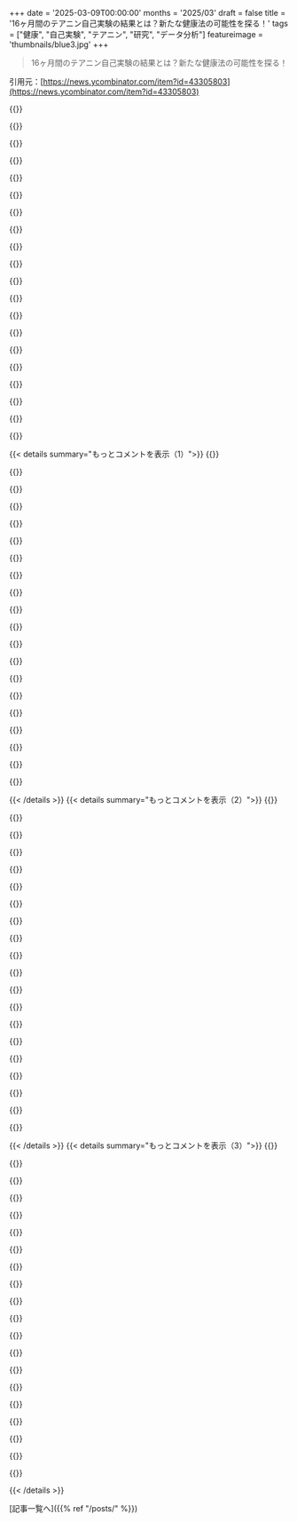 +++
date = '2025-03-09T00:00:00'
months = '2025/03'
draft = false
title = '16ヶ月間のテアニン自己実験の結果とは？新たな健康法の可能性を探る！'
tags = ["健康", "自己実験", "テアニン", "研究", "データ分析"]
featureimage = 'thumbnails/blue3.jpg'
+++

> 16ヶ月間のテアニン自己実験の結果とは？新たな健康法の可能性を探る！

引用元：[https://news.ycombinator.com/item?id=43305803](https://news.ycombinator.com/item?id=43305803)

{{<matomeQuote body="これは素晴らしいね。著者は自分なりの指標を定義して、自分でA/Bテストを実施し、その解釈と生データを公表している。こういう健康ブログの世界を想像してみてほしい。自分も4年間この手の実験をやっていて、48874データポイントを集めた。データ分析用の簡単なシステムをVimで作ったよ。個々の人が無作為な研究をもっとやれば、人類全体が大きな利益を得られると思う。著者が生データを提供しているのは本当に素晴らしいね。記事を読み進める中で、実験の解釈にもっと目を向けてほしいと思った。ほとんどのコメントが経験談に見えるから。著者の解釈を見てみよう。個人的にはそこが少し短いと感じた。彼らは4つのp値を計算して、“技術的に”二つの有意な結果を見つけたって言ってるけど、“技術的に”ってどういう意味なんだろう？有意な結果が“技術的有意”よりも“良い”結果はあるのか？" userName="mg" createdAt="2025-03-09T08:26:23" color="#ff33a1">}}

{{<matomeQuote body="これはN=1の試験だね。N=1の試験をたくさんの擬似対照や擬似ブラインドで装飾しても、良くなるわけじゃない。むしろ、こんなに手間をかけると、結果を見つけることに対するインセンティブが強くなりがち。著者が成果がなかったと認めているのは良いけど、統計的には無価値な薬がこの試験よりもよくデザインされた試験で効果を示すことが多いよ。基本的にコイントスと同じだね。" userName="matthewdgreen" createdAt="2025-03-09T11:59:20" color="">}}

{{<matomeQuote body="この素晴らしい研究に対する不当な扱いだと思う。どうしてブラインドされてないって言うの？時間系列研究を“データをたくさん持っている”って扱うなんて、ひどいよ。データが少ない方がいいの？それともお前がテスト対象#2に志願するの？自分はこれはよくデザインされていて、思慮深く実行されたN=1の研究だと思う。称賛に値するよ、否定されるべきじゃない。著者も改善点を認識しているしね。大規模な試験とは違って、これは高解像度の縦の試験で、遺伝的な違いには完全にコントロールが利いている。" userName="robwwilliams" createdAt="2025-03-09T12:16:53" color="">}}

{{<matomeQuote body="科学のソーシャルメディアディスカッションは‘証拠の階層’の概念でより良くなると思う。経験談、質の異なるN=1の試験、相関研究、ダブルブラインド研究、間欠的な再現を試みた研究と重い再現を持つ研究は、すべて質の異なる証拠を提供して、全体的な科学的な絵を描く助けになる。全ては何らかの目的を持っていて、さらなる研究を促進したり、メタ分析の材料を提供したりできる。証拠が最高のレベルに達しないからといって、すぐに捨てるべきじゃないよ。" userName="grafmax" createdAt="2025-03-09T13:58:51" color="#45d325">}}

{{<matomeQuote body="もし彼がどこかで盲検って言ったのなら、試験著者が早すぎた段階でどの物質を摂取したかを見てしまったかもしれないね。被験者は全16ヶ月の試験が終わるまで何を取ったのか知るべきじゃない。極端な判断をしてはいけない。研究がうまくいった点（例えば盲検手法など）には賞賛を、うまくいかなかった点（例えば自分の気分に合わせた独自の研究設計）には批判をするべきだ。そのこと自体が結果に影響するから。実験を実施すること自体が興味深くて気分が良くなるかもしれないし。この研究は良い意図を持っていて、賢明さを示した。" userName="jrootabega" createdAt="2025-03-09T14:59:05" color="">}}

{{<matomeQuote body="まさに著者がその投稿で述べたポイントだよ。著者自身がその批判を取り上げているから、ダブルで評価すべきだね。多くの従来の科学出版物では、“もっと良いことができた”って指摘することは見つけられないから。" userName="robwwilliams" createdAt="2025-03-09T16:12:14" color="#ff5c5c">}}

{{<matomeQuote body="元の投稿は“完全な不当”でも“侮辱”でもないし、敵意に満ちた嘲笑的な返信は必要ない。トーンはもう少し優しくても良かったかもしれないが、そんなに悪くはない。研究は“称賛”に値するというより、できることを認識するべきだ。あまりに極端なトーンや語彙は良いことを生んでいないと思う。著者が研究の問題を認識しているのは良いことだし、他の研究やジャーナルの問題を持ち出したからといって、著者や研究が称賛に値するわけじゃない。" userName="jrootabega" createdAt="2025-03-09T16:19:15" color="">}}

{{<matomeQuote body="なぜなら…<br>＞「各試験中は盲検だったが、結果を書き留めるときにTheanine/Dの結果を見てしまったので、次第にストレスが減ったことに気づかざるを得なかった。」<br>それはブラインドじゃない。" userName="levocardia" createdAt="2025-03-09T18:57:57" color="">}}

{{<matomeQuote body="毎回カップのよく調整された写真を撮影して、見ずに結果を記入すべきだったかも。テスト時間中の出来事がその前よりもストレスが少なかったかどうかの記録もなく、また時刻、食事、運動、睡眠、場所なども考慮されていないので、データは無意味に思える。なぜ彼が自分が何を摂取したかを推測することに価値があったのかも全く理解できない。N=1の試験のデザイン段階でチームからフィードバックを依頼するのが正解かも、特に長期のものの場合は基本的なミスを避けるために。" userName="sgc" createdAt="2025-03-09T19:50:50" color="">}}

{{<matomeQuote body="もしサンプルが盲検で、なおかつ正確に推測し続けるなら、1. ブラインドに失敗したか、2. 他の指標に関係なく強い効果がある可能性がある。その時のストレスの記録がなければ、結果は無効になる。仮に盲検サンプルが均等にランダム分布で、研究が十分に長期間続くのであれば、そういった要因は平均化されると期待できる。でも、その記録は必ず行うべきだよ。" userName="fc417fc802" createdAt="2025-03-10T02:10:28" color="">}}

{{<matomeQuote body="データポイント94は少なすぎて、複雑な要因を平均化するには不十分だね。ストレスの発生時にサプリを取ると、後からストレスが増すことが多いし。この実験で混乱を招く要因を記録することが重要だと思うよ。大規模な研究を行えば仮説も意義深くなるだろうね。" userName="sgc" createdAt="2025-03-11T00:55:28" color="">}}

{{<matomeQuote body="＞おそらく彼はストレスの発生時にサプリを取るかもしれないね。ストレスが後から増すのはよくあることだし。これは、サンプルと対照の間で期待するべきメトリックの分布に関して話しているんだ。混乱要因の記録には同意するよ。それを使ってデータや設計の問題を見つけるべきだね。94のデータポイントでも、アウトライヤーが問題を示す可能性があるよ。" userName="fc417fc802" createdAt="2025-03-11T01:28:15" color="#45d325">}}

{{<matomeQuote body="＞彼が何を摂取したかを推測する意味が全く分からないよ。この実験で何か価値あるのかな？それはブラインドがどれだけうまく機能したかのヒントになると思う。" userName="kqr" createdAt="2025-03-09T21:49:28" color="">}}

{{<matomeQuote body="この実験に参加する多くの人が批判を気にしてしまう例だと思う。人間は、自分が批判されるのを恐れて、意見を言わないことが多いからね。" userName="eth0up" createdAt="2025-03-10T03:45:00" color="">}}

{{<matomeQuote body="N=1の実験には注意点もあるけど、無害なサプリを使ったこの研究は歓迎されるべきだと思う。YouTubeやTikTokでの情報とは違って、誰でも手軽にできる市民科学の一例だね。" userName="brothrock" createdAt="2025-03-09T15:11:04" color="#ff5733">}}

{{<matomeQuote body="いいえ、独自の実験をするのは無理だよ。機関や博士号、官僚主義が必要なんだから。" userName="derlvative" createdAt="2025-03-09T14:25:49" color="">}}

{{<matomeQuote body="この自信過剰なパイロットたちは、我々普通の乗客の生活や心配事から離れすぎているね。手を挙げて、私が飛行機を操縦するべきだと思う人は？" userName="CamperBob2" createdAt="2025-03-09T17:35:28" color="">}}

{{<matomeQuote body="そうだね。でも、私が見つけられるのは他の盗作ばかりなんだ。New Yorkerのペイウォールがジョークの起源を隠しちゃってるから、そっちのせいだと思うよ。" userName="CamperBob2" createdAt="2025-03-10T05:39:41" color="">}}

{{<matomeQuote body="はい。その代わりに、単にNew Yorkerからの引用だと指摘するだけでもいいよ。" userName="eru" createdAt="2025-03-10T08:49:38" color="">}}

{{<matomeQuote body="エリート主義じゃなくてさ、要因が多すぎてどんなに情報があってもこの研究にはあんまり価値がないってことだよ。あんたみたいなコメントは、特に不快な自惚れを晒してるね。" userName="smohare" createdAt="2025-03-09T16:24:00" color="">}}

{{< details summary="もっとコメントを表示（1）">}}
{{<matomeQuote body="そのN、つまり被験者数は、実際には唯一無二の価値があるっていう意見もあるよね。" userName="episteme" createdAt="2025-03-09T12:15:05" color="">}}

{{<matomeQuote body="でも俺には関係ないな。特にL-theanineを補完するかどうかを決める時には特にそう思う。" userName="malfist" createdAt="2025-03-09T12:34:18" color="">}}

{{<matomeQuote body="そうだよね。結局、結論を導き出せるのは著者自身のことだけだから、なんで公開するの？その結果は、読者には適用できないし。これはソフトウェア業界の「俺のシステムでは動く！」っていう健康版だ！" userName="ryandrake" createdAt="2025-03-09T15:55:57" color="">}}

{{<matomeQuote body="なんで擬似ブラインドって言うの？著者はその日の摂取状況を知らなかったんだから、ある意味ブラインドじゃない？サンプル間の時間が足りないとか、もっと被験者が必要だって意見もあるけど、彼はその日何を摂取しているか知らなかったわけだ。" userName="altcognito" createdAt="2025-03-09T14:53:21" color="">}}

{{<matomeQuote body="自己実験はN=1だよね。自己科学は金の基準である二重盲検試験には及ばないけど、何か特定の食事や薬が自分に効果があるかを知る方法はそれしかないから。結局、試験は常にN=1なんだ。" userName="azeirah" createdAt="2025-03-09T17:46:14" color="#ff5c5c">}}

{{<matomeQuote body="市民科学は昔はもっと一般的だったし、そのコンセプトに基づいたいくつかの出版物もあった。しかし、残念ながら、公共教育の不十分さと中産階級が今抱える時間の慢性的な不足によって、そのアイデアはほぼ消滅してしまった。" userName="K0balt" createdAt="2025-03-09T12:28:03" color="">}}

{{<matomeQuote body="幸運にも*市民科学はしっかりした方法に取って代わられた…これは自己報告の長くて豪華な投稿で、簡単にバイオマーカー（ストレスレベル）で測れるものだ。もし著者が物質について何か主張をしたら、その結果はどうなる？" userName="luqtas" createdAt="2025-03-09T13:01:45" color="">}}

{{<matomeQuote body="あなたは市民科学が1980年代まで生き生きしていたって事実を無視していると思う。これはプロの科学の代替にはならなかったけど、市民科学者たちはよく学術研究者が追跡すべき価値ある事を観察していた。" userName="K0balt" createdAt="2025-03-10T00:46:48" color="#ff33a1">}}

{{<matomeQuote body="＞「市民科学が1980年代まで生き生きしていたという事実を無視していると思う。」ある意味では、自然を愛する人たちが爬虫類や鳥、植物の観察を記録するものは今も存在する。しかし、今は裏庭の化学者が分析するってことはあまりないよね。" userName="Suppafly" createdAt="2025-03-10T16:53:32" color="">}}

{{<matomeQuote body="つまりどういうこと？データを集める目的は何だったの？Theanineが有意な効果を示した場合、どう解釈するつもりだったの？著者が言ってるのは、Theanineを使い続けるには、グラフから見えるくらいの大きな効果が必要だということだね。技術的な有意性と臨床的な有意性の違いを意味してるんだ。小さな効果は統計的に検証できても、実際には意味がないことがあるから。" userName="kqr" createdAt="2025-03-09T10:56:52" color="#ff33a1">}}

{{<matomeQuote body="自己観察は素晴らしいし、みんな自分に合う方法を見つけるべきだけど、薬で解決しようとする傾向があるよね。それは根本的な間違いで、成功したとしても症状を抑えるだけで、その問題は別の形で出てくるかもしれない。症状が防御機構になっていることも考えてみて。Taichiやマインドフルネス、ヨガについての研究はどう？薬を取るよりもずっと大変だけど。" userName="quijoteuniv" createdAt="2025-03-09T13:18:07" color="#ff5733">}}

{{<matomeQuote body="あなたの意図がそうでないならごめんだけど、「薬」（= 錠剤）は根本的な問題の解決にならないという暗示に異議を唱えたい。食事やマインドフルネスで解決できるのは素晴らしいけど、医療介入が必要な時もあるし、それには薬を飲むことも含まれる。生活のスタイルを変えても薬がないと必要な人は大勢いるから。薬が常に応急処置だという考えが嫌いなんだ。" userName="BolexNOLA" createdAt="2025-03-09T13:31:38" color="">}}

{{<matomeQuote body="良い指摘だね、薬が必要な人は多いし、アクセスできるのは良いことだよ。俺が言いたいのはこういうことだ：毎日マラソンを走る人が痛みや炎症を感じ始めたら、痛み止めが必要なのか、それとも毎日マラソンを走る理由を考えるべきなのか。痛み止めを使うこと自体は悪くないと思うけど、その背後にある問いを自問することが大事だ。薬だけで健康は得られないんだ。" userName="quijoteuniv" createdAt="2025-03-09T14:04:48" color="#ff5c5c">}}

{{<matomeQuote body="ここでの「技術的」に関しては「多重検定の補正をしていない」という意味かもしれないけど、俺が使う一般的な表現は「名目上有意」というもので、多重検定の補正を適用していない時に使う。今回の研究で最も適切な帰無仮説は「Theanineが不安を減少させる」ではなく「Theanineが不安を上下に変化させる」だ。それに、事前に準備した封筒を使って、結果を最後まで解読しない形の実験デザインを提案したのには感心した。" userName="robwwilliams" createdAt="2025-03-09T11:59:32" color="#ff5c5c">}}

{{<matomeQuote body="たった1人の実験ではあまり何も証明できないというのが問題だよ。対照群がないからね。個人の生活で起こる他の変化が観察された副作用をすべて説明し得るから、たとえば10年吸ってた人が10年吸わずに癌できたらどうする？素晴らしいデータでも、良い実験には不十分だよ。" userName="kortilla" createdAt="2025-03-09T10:19:52" color="">}}

{{<matomeQuote body="1人の実験でも有用なデータを得ることは可能だよ。実験の設定次第なんだ。たとえば、毎日親指にハンマーか羽毛が当たる実験を想像してほしい。その後、主観的に体験を評価する。1000日データを集めたら、ハンマーがより良い結果をもたらすとは間違いないだろう。Theanine実験の設定は一見良さそうだけど、解釈にはもう少し考慮が必要かも。" userName="mg" createdAt="2025-03-09T10:41:53" color="">}}

{{<matomeQuote body="あなたの自己追跡の方法はきれいだね。パソコンの前にいない時はどうやって追跡するの？" userName="brodo" createdAt="2025-03-09T10:12:12" color="">}}

{{<matomeQuote body="携帯電話のテキストファイルに書き込んで、後でその行をパソコンのファイルに移動させるんだ。ちょっと手間だけど、そんなに大変でもない。でも、最終的にアプリ作りたいと思ってるのが楽しみだよ。" userName="mg" createdAt="2025-03-09T10:25:38" color="">}}

{{<matomeQuote body="アプリやショートカットを使って、そのプロセスを早めるようにしてる？" userName="bosie" createdAt="2025-03-09T14:04:02" color="">}}

{{<matomeQuote body="睡眠サプリを探してる人へ。TheanineやMgに行く前に、OTCのAzelastineやFluticasoneの鼻スプレーを1ヶ月試してみて。実は、僕の慢性的な質の悪い眠りはダニアレルギーだった。治療すべきだったのに、10年も気づかなかったよ。朝起きた時は鼻が詰まってて口がカラカラだったけど、日中はあんまり問題なかった。寝具にアレルギーがあったんだ。抗ヒスタミン薬と除湿機を使って数ヶ月で、何年ぶりかの良い睡眠が得られてる。ダニアレルギーってめっちゃ多いから、未診断の人も多いと思う。" userName="grumpy-de-sre" createdAt="2025-03-09T08:49:20" color="#ff5c5c">}}


{{< /details >}}
{{< details summary="もっとコメントを表示（2）">}}
{{<matomeQuote body="ダニ用のUV掃除機を考えてみて。Amazonで買ったけど、YouTubeレビューをチェックして他のも探してみて。これが思った以上にダストを取ったよ。シーツは頻繁に洗うけど、マットレス自体の掃除は難しい。昔は天日干ししてたけど、今はほとんどやらない。これで半分のゴミが取れたから、掃除後は鼻がスッキリしたし、週に一度は掃除するようになった。掃除ってちょっと癒やしになる。" userName="wenc" createdAt="2025-03-09T09:15:30" color="#38d3d3">}}

{{<matomeQuote body="ベッド掃除は理にかなってるけど、その機種が特別な理由は何？普通のキャニister掃除機の方が強力だし、他の場所にも使えるよね。UVライトは短時間では効果がない気もするし、ダニも耐えられるんじゃないの？買ったことを悪く言いたくないけど、一般的な掃除機と何が違うのか知りたいな。" userName="seabass-labrax" createdAt="2025-03-09T10:17:21" color="">}}

{{<matomeQuote body="普通の掃除機でも、十分な吸引力があれば使えるよ。ダニ掃除機は大体13 kPaくらいで、布を傷めずに吸い取るのに理想的。回転するポリウレタンフィンが表面近くまでいくから効果があるけど、普通のアタッチメントはプラスチックブラシだし、少しだけ効果が落ちるかも。これ専用のダニ掃除機は、ソファや布の椅子にも使えるし、手持ちだから持ちやすいよ。UVは本当に効果あるかは分からないけど、ダニ用アタッチメントがあればいいね。" userName="wenc" createdAt="2025-03-09T11:57:16" color="#ff5733">}}

{{<matomeQuote body="そのアイデアには乗ったけど、同じ結論に至ってしまった。今は持ってる掃除機で、別にUVを使うべきかなって考えてる。仕事中にベッドをUV照射するのもありかも？どう思う？" userName="chiefalchemist" createdAt="2025-03-09T11:21:50" color="">}}

{{<matomeQuote body="マットレス用のカバーを使え。HEPAフィルター袋のようにダニの餌を遮断して、アレルゲンが空中に舞うのを防ぐものだよ。多孔質のフォームを掃除するのをスキップできる。" userName="grumpy-de-sre" createdAt="2025-03-09T11:24:17" color="#38d3d3">}}

{{<matomeQuote body="ダニは60度以上の温度では生きられないって聞いたから、アイテムを大きなビニール袋に入れて、温風を流し込むのはどうかな？ただ、温度管理が難しそうだし、本当に均一に温度を保つ必要がある。アイテムを傷めないようにしないといけないし、その後に掃除機をかける。壁紙はがしの機械を使って温風を流し込むのもありかな。" userName="pbhjpbhj" createdAt="2025-03-09T11:42:30" color="">}}

{{<matomeQuote body="毎日マットレスを殺菌するために、オーバークロックした電気毛布が使えるか考えたことがある。でも、ダニは湿度が必要だから、湿度計を使うようにして、確かに効果あった。" userName="grumpy-de-sre" createdAt="2025-03-09T11:47:07" color="#45d325">}}

{{<matomeQuote body="同じアイデアを思いついたけど、Amazonで見つけた電気毛布は小さくて、あんまり熱力が弱かったのが残念。" userName="qiine" createdAt="2025-03-09T12:54:16" color="">}}

{{<matomeQuote body="自分も同じ結論に至ったよ。おそらく、寝る時の火傷を防ぐためにメーカーは考えてるんだと思う。その上、AliExpressは魅力的だけど、温度管理は要注意。だから、寝たまま使うのはヤバいよ。寝てる間に火事にならないようにしないとね。" userName="grumpy-de-sre" createdAt="2025-03-09T14:11:19" color="">}}

{{<matomeQuote body="Flexwatt tapeみたいなのを検討してみて。寝てない時間に使うのがいいかも。たぶん、電気毛布の中にも似たようなものが使われてて、リミッターやサーモスタットが付いてるんじゃないかな。まぁ、調査は忘れずに！Flexwatt tapeがマットレスに火をつけるかは分からないから、事前に自分で確かめたほうがいいよ。熱を制御する方法はいろいろあって、例えば、エンクロジャーで使う時はサーモスタットに接続して温度を制御するんだ。ほしい温度を出すために、数式みたいなのが使えるかも。失敗した時のための安全装置も考えておくといいけど、私は電気の専門家じゃないから、リスクを承知で進めてね。自動的に展開される天井に吊るせる消火器もあるから、こういう時は重宝するよ。" userName="mkatx" createdAt="2025-03-09T21:54:04" color="#38d3d3">}}

{{<matomeQuote body="また新たなプロジェクトが増えたかぁ(笑)" userName="qiine" createdAt="2025-03-10T10:01:09" color="">}}

{{<matomeQuote body="＞マイトは60℃以上で生きられないって聞いたから、アイテムを大きなビニール袋に入れて熱風（ヘアドライヤーやファンヒーター）で温めたらどうかな？ベッドバグを退治するために似たようなことをやってる人もいるみたいだし、専用の機器もあった気がするけど、ホームセンターで熱風ガンみたいなのを買ってきてできそう。" userName="Suppafly" createdAt="2025-03-10T17:02:14" color="">}}

{{<matomeQuote body="ただのデータポイント。ベッドバグ対策にマットレスカバーをつけたけど、表面にはまだホコリ（死んだ皮膚）がたまってる。カバーの中に入らないとしても、表面にはね。カバーは外さない前提だから、カバーの上からマットレスを掃除機で掃除するのは意味があるよ。" userName="wenc" createdAt="2025-03-09T12:02:02" color="#785bff">}}

{{<matomeQuote body="さっきも質問したけど、直接経験があるあなたは、プラスチックとあなたの間に何を使ってるの？ fitted sheet 以外に？普通のマットレスカバーじゃ、マイトが集まっちゃうんじゃないの？" userName="chiefalchemist" createdAt="2025-03-09T14:36:56" color="">}}

{{<matomeQuote body="要するに fitted sheet だけだよ。私の持ってるカバーは実はプラスチックラップじゃなくて、ジッパー付きのタイトな合成生地（ポリエステル）なんだ。これで、マットレスの中に害虫が入るのを防ぐんだけど、表面は掃除が必要。年数が経っても湿気の心配はしてないよ（年間41-45％の湿度）。だから、ダストマイト用の掃除機での掃除は有効だと思う。ダストマイトは人に害はないけど、そのフンがアレルゲンになるらしい。" userName="wenc" createdAt="2025-03-09T23:17:50" color="#ff5733">}}

{{<matomeQuote body="じゃあ、プラスチックとシーツの間には何を置くの？普通のマットレスカバー？マイトはそこに集まるんじゃないの？プラスチックが熱を閉じ込めることもあるし。" userName="chiefalchemist" createdAt="2025-03-09T14:34:05" color="">}}

{{<matomeQuote body="私がプラスチックのマットレスカバーを使ってるけど、ホコリが溜まると、確かにマイトがふ fitted sheet に住み着くこともあるよ。けど、マットレスの中を掃除するより、カバーの上の fitted sheet を洗った方が楽だから、やっぱカバーは有益だと思う。熱閉じ込めについては、普通の綿の fitted sheet を2枚重ねれば、プラスチックカバーは気にならないよ。" userName="seabass-labrax" createdAt="2025-03-09T20:25:20" color="#38d3d3">}}

{{<matomeQuote body="これ、湿気を閉じ込めてカビを引き起こすよ。フルプラスチックには注意が必要だね。ラテックスのマットレスを捨てたことがあるから。" userName="sizzle" createdAt="2025-03-09T22:58:28" color="">}}

{{<matomeQuote body="これ、湿気でマットレスにカビが生えちゃうよ。ラテックスのマットレスを捨てた経験があるから気をつけた方がいい。" userName="sizzle" createdAt="2025-03-09T22:56:21" color="">}}

{{<matomeQuote body="UVでダニを殺せるか疑問だな。ダニは硬い殻を持ったクモみたいなもんだからね。ある研究では、ほとんどのダニを殺すには1時間の強いUV-Cが必要って言われてる。たぶん布団やマットレスも劣化しちゃうし、ダニや卵の大部分には届かないと思うよ。<br>＞”https://pmc.ncbi.nlm.nih.gov/articles/PMC3609379/”" userName="shellfishgene" createdAt="2025-03-11T10:40:29" color="">}}


{{< /details >}}
{{< details summary="もっとコメントを表示（3）">}}
{{<matomeQuote body="色んなダニの種がいるから一概には言えないけど、俺が知ってるやつはかなりしぶとい。掃除機の真上にいても平然としてるけど、移動方向が逆だとしっかり cling してる。掃除機のノズルを前後に動かすのが大事だと思う。UVについてはよくわからんが、日光が差し込む場所でも生き延びてるね。<br>＞”もし試すなら結果を新しい投稿で教えて！”" userName="seabass-labrax" createdAt="2025-03-09T20:41:42" color="">}}

{{<matomeQuote body="この発想を知った後、洋式マットレスをやめて和式布団にしようかなって考えてる。洗うのが楽だと思うし。とりあえず、マットレス用のカバーを買わないと。枕にはカバー付けたらかなり効果があったよ。長期的には、脱感作も考えてるけど、今は面倒だな。" userName="grumpy-de-sre" createdAt="2025-03-09T09:29:09" color="#ff5733">}}

{{<matomeQuote body="脱感作治療をしたけど、ちょっとだけ効果があった。でも定期的に洗ったりダニ専用掃除機を使ってもちゃんと眠れない。朝に鼻血が出なくなっただけでも、まあ良しとするか。" userName="MaKey" createdAt="2025-03-09T12:24:13" color="">}}

{{<matomeQuote body="俺の国では羊毛のマットレスを使ってて、年に2回完全に空にして洗ってた。羊毛は2日間天日干しして、数時間叩いてから洗ったカバーに戻してたんだ。今ではほとんど見かけないけどね。" userName="bgnn" createdAt="2025-03-09T23:05:22" color="">}}

{{<matomeQuote body="忘れ去られた文化の知恵の素晴らしい例だね。これでダニの圧力はかなり軽減されたはず。" userName="grumpy-de-sre" createdAt="2025-03-10T09:55:18" color="">}}

{{<matomeQuote body="HEPAフィルター付きの掃除機ってこと？俺も同じことを経験したけど、布団用のヘッドで掃除したら、ホコリの量に驚いたよ。透明なホコリケースが満たされるのが満足感あるんだよね。" userName="cassepipe" createdAt="2025-03-09T13:46:14" color="">}}

{{<matomeQuote body="防水のベッドバグプロテクターを洗えるけど、これを選ぶ理由あるの？" userName="newhotelowner" createdAt="2025-03-09T21:12:54" color="">}}

{{<matomeQuote body="最近、家からダニを完全に排除して、健康が劇的に改善したよ。アレルギーやアトピー、鼻炎の定義外の症状も治った。ダニアレルギーが免疫系に直接的に害を及ぼすことも分かってない人が多いみたい。<br>＞”https://www.jacionline.org/article/S0091-6749(18)30848-0/ful...”　実際にダニを取り除くための無料ガイドも作ったからこちらもぜひ。<br>＞”https://dustmiteguide.com”" userName="strontian" createdAt="2025-03-09T16:17:08" color="#ff33a1">}}

{{<matomeQuote body="ダニアレルギーについてのこの話を見て嬉しいよ。子供の頃からこのアレルギーで、7歳で扁桃腺を取り除く手術を受けたけど、何をやっても効果が無い。最近、ひどい不眠に悩まされてる。このアレルギーを真剣に考え直すべき時かな。ガイドを参考にしていくつか変えてみるつもり。ガイドに症状緩和の章（5章くらい）を追加してくれると嬉しい。友達がネットポットが効くって言ってたから。とにかく、投稿してくれてありがとう！" userName="ovalanche" createdAt="2025-03-09T17:14:48" color="#ff5c5c">}}

{{<matomeQuote body="資源に感謝。ただ、どうやってダニの問題があるかを判断するのか、改善されたかどうかをどう知るのか、いつが限界かを知る方法は？" userName="natdempk" createdAt="2025-03-09T21:35:43" color="#ff5733">}}

{{<matomeQuote body="ダスティマイトガイドのフィードバックメールが届かなかった。バイウィークリーでのシーツ洗浄について、週に2回なのか、隔週なのか教えて欲しい。" userName="jrgoff" createdAt="2025-03-11T02:33:44" color="">}}

{{<matomeQuote body="抗ヒスタミン薬はアレルギーなくても、軽めの睡眠導入剤としてよく使われるらしい。ストレス減少目的でオフラベル使用も多いみたい。" userName="riedel" createdAt="2025-03-09T13:53:43" color="">}}

{{<matomeQuote body="ステロイドの方が効果を感じるけど、数日後には不安が増してくる。抗ヒスタミンは眠気の効果がすぐに薄れるけど、こちらは助けになることもあるよ。" userName="grumpy-de-sre" createdAt="2025-03-09T13:59:18" color="">}}

{{<matomeQuote body="＞「長期間使用すると耐性が増し、効果が減少、潜在的な副作用が出る可能性がある」<br>過去の研究では、これらの薬が認知症のリスクを増加させる可能性を示唆したものもあるが、研究はどれも完璧ではない。" userName="amelius" createdAt="2025-03-09T14:50:10" color="#ff5733">}}

{{<matomeQuote body="抗コリン薬は認知症との関連があるようだが、証拠はあまり強くない。第一世代の抗ヒスタミン薬は問題が多いが、第二世代は大丈夫なものが多い。" userName="grumpy-de-sre" createdAt="2025-03-09T15:03:31" color="#38d3d3">}}

{{<matomeQuote body="間違ってたらごめんけど、Desloratadineは血液脳関門を通過しないから、認知症の原因にならなさそう。" userName="yard2010" createdAt="2025-03-09T19:27:16" color="">}}

{{<matomeQuote body="でも、自分で診断するのが難しい。症状は普通過ぎるから、もっと信頼できる方法ないのかな？" userName="IlPeach" createdAt="2025-03-09T09:08:06" color="">}}

{{<matomeQuote body="マットレスを変えるのもいいかも。枕は数日ごとに日光に当てると良いよ。試してみてないなら試してみ。" userName="vharish" createdAt="2025-03-09T11:50:50" color="">}}

{{<matomeQuote body="揮発性有機化合物で喘息が出る。良い活性炭の空気清浄機がすごく効果あったよ。" userName="FollowingTheDao" createdAt="2025-03-09T11:15:16" color="#785bff">}}

{{<matomeQuote body="この研究は完璧じゃないかもしれないけど、N=1試験の部分は問題じゃないんだよね。慢性的な症状が安定していて測定可能な場合には、N-of-1試験はすごく役立つんだ。自己実験からの医療の発見も忘れちゃダメだよ。例えば、Werner Forssmannは自分で心臓カテーテルをやってノーベル賞をもらったし、Barry Marshalはヘリコバクター・ピロリを自分に注射して胃潰瘍の原因を証明したからノーベル賞もらったよ。それにJessie Lazearは黄熱病の蚊に噛まれたことで自分の仮説を証明したんだけど、結局病気になって二週間後に亡くなっちゃったんだ。" userName="grvbck" createdAt="2025-03-09T16:06:42" color="#ff5c5c">}}


{{< /details >}}


[記事一覧へ]({{% ref "/posts/" %}})
